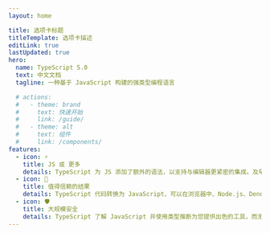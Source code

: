 ```yaml
---
layout: home

title: 选项卡标题
titleTemplate: 选项卡描述
editLink: true
lastUpdated: true
hero:
  name: TypeScript 5.0
  text: 中文文档
  tagline: 一种基于 JavaScript 构建的强类型编程语言

  # actions:
  #   - theme: brand
  #     text: 快速开始
  #     link: /guide/
  #   - theme: alt
  #     text: 组件
  #     link: /components/
features:
  - icon: ⚡️
    title: JS 或 更多
    details: TypeScript 为 JS 添加了额外的语法，以支持与编辑器更紧密的集成。及早在编辑器中捕获错误。
  - icon: 🧩
    title: 值得信赖的结果
    details: TypeScript 代码转换为 JavaScript，可以在浏览器中、Node.js、Deno 以及您的应用程序中运行。
  - icon: 🛡
    title: 大规模安全
    details: TypeScript 了解 JavaScript 并使用类型推断为您提供出色的工具，而无需额外的代码。
---
```

<style>
    :root {
  --vp-home-hero-name-color: transparent;
  --vp-home-hero-name-background: -webkit-linear-gradient(120deg, #bd34fe, #41d1ff);
}
</style>